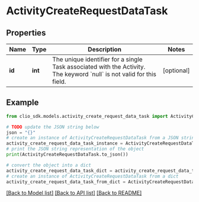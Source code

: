 # ActivityCreateRequestDataTask


## Properties

Name | Type | Description | Notes
------------ | ------------- | ------------- | -------------
**id** | **int** | The unique identifier for a single Task associated with the Activity. The keyword &#x60;null&#x60; is not valid for this field. | [optional] 

## Example

```python
from clio_sdk.models.activity_create_request_data_task import ActivityCreateRequestDataTask

# TODO update the JSON string below
json = "{}"
# create an instance of ActivityCreateRequestDataTask from a JSON string
activity_create_request_data_task_instance = ActivityCreateRequestDataTask.from_json(json)
# print the JSON string representation of the object
print(ActivityCreateRequestDataTask.to_json())

# convert the object into a dict
activity_create_request_data_task_dict = activity_create_request_data_task_instance.to_dict()
# create an instance of ActivityCreateRequestDataTask from a dict
activity_create_request_data_task_from_dict = ActivityCreateRequestDataTask.from_dict(activity_create_request_data_task_dict)
```
[[Back to Model list]](../README.md#documentation-for-models) [[Back to API list]](../README.md#documentation-for-api-endpoints) [[Back to README]](../README.md)


